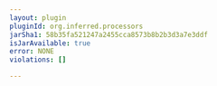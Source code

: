 ```yaml
---
layout: plugin
pluginId: org.inferred.processors
jarSha1: 58b35fa521247a2455cca8573b8b2b3d3a7e3ddf
isJarAvailable: true
error: NONE
violations: []

---
```

